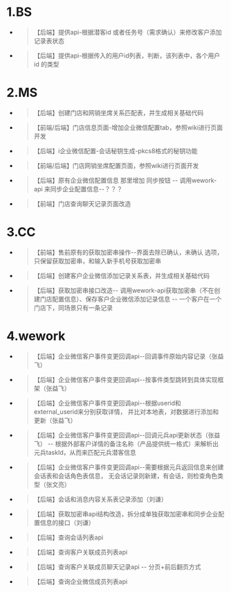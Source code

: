 # 1.BS
* >【后端】提供api-根据潜客id 或者任务号（需求确认）来修改客户添加记录表状态
* >【后端】提供api-根据传入的用户id列表，判断，该列表中，各个用户id 的类型

# 2.MS
* >【后端】创建门店和网销坐席关系匹配表，并生成相关基础代码
* >【前端/后端】门店信息页面-增加企业微信配置tab，参照wiki进行页面开发
* >【后端】i企业微信配置-会话秘钥生成-pkcs8格式的秘钥功能
* >【前端/后端】门店网销坐席配置页面，参照wiki进行页面开发
* >【后端】原有企业微信配置信息 那里增加 同步按钮 -- 调用wework-api 来同步企业配置信息--？？？
* >【前端】门店查询聊天记录页面改造

# 3.CC
* >【前端】售前原有的获取加密串操作--界面去除已确认，未确认 选项， 只保留获取加密串，和输入新手机号获取加密串
* >【后端】创建客户企业微信添加记录关系表，并生成相关基础代码
* >【后端】获取加密串接口改造-- 调用wework-api获取加密串（不在创建门店配置信息）、保存客户企业微信添加记录信息 -- 一个客户在一个门店下，同场景只有一条记录

# 4.wework
* >【后端】企业微信客户事件变更回调api--回调事件原始内容记录（张益飞）
* >【后端】企业微信客户事件变更回调api--按事件类型跳转到具体实现框架（张益飞）
* >【后端】企业微信客户事件变更回调api--根据userid和external_userid来分别获取详情，
并比对本地表，对数据进行添加和更新（张益飞）
* >【后端】企业微信客户事件变更回调api--回调元兵api更新状态（张益飞）
-- 根据外部客户详情的备注名称（产品提供统一格式）来解析出元兵taskId，从而来匹配元兵潜客信息

* >【后端】企业微信客户事件变更回调api--需要根据元兵返回信息来创建会话表和会话角色表信息，
无会话记录则新建，有会话，则检查角色类型（张文亮）
* >【后端】会话和消息内容关系表记录添加（刘谦）
* >【后端】获取加密串api结构改造，拆分成单独获取加密串和同步企业配置信息的接口（刘谦）
* >【后端】查询会话列表api
* >【后端】查询客户关联成员列表api
* >【后端】查询客户关联成员聊天记录api -- 分页+前后翻页方式
* >【后端】查询企业微信成员列表api
